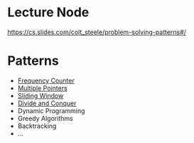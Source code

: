 # Lecture Node

https://cs.slides.com/colt_steele/problem-solving-patterns#/

# Patterns

- [Frequency Counter](frequency-counter/definition.md)
- [Multiple Pointers](multiple-pointers/definition.md)
- [Sliding Window](sliding-window/definition.md)
- [Divide and Conquer](divide-and-conquer/definition.md)
- Dynamic Programming
- Greedy Algorithms
- Backtracking
- ...
